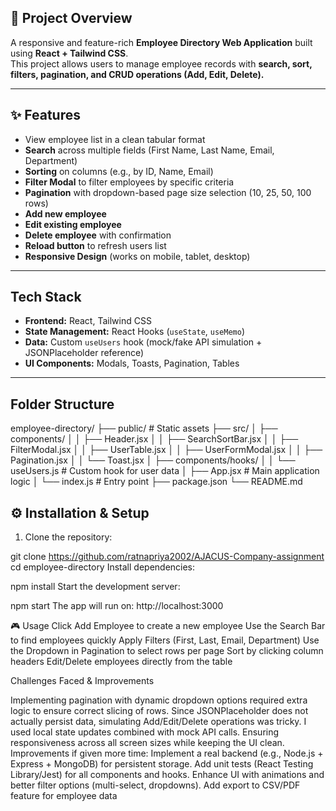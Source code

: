 ## 🚀 Project Overview

A responsive and feature-rich **Employee Directory Web Application** built using **React + Tailwind CSS**.  
This project allows users to manage employee records with **search, sort, filters, pagination, and CRUD operations (Add, Edit, Delete).**  

---

## ✨ Features

-  View employee list in a clean tabular format  
-  **Search** across multiple fields (First Name, Last Name, Email, Department)  
-  **Sorting** on columns (e.g., by ID, Name, Email)  
-  **Filter Modal** to filter employees by specific criteria  
-  **Pagination** with dropdown-based page size selection (10, 25, 50, 100 rows)  
-  **Add new employee**  
-  **Edit existing employee**  
-  **Delete employee** with confirmation  
-  **Reload button** to refresh users list  
-  **Responsive Design** (works on mobile, tablet, desktop)  

---

##  Tech Stack

- **Frontend:** React, Tailwind CSS  
- **State Management:** React Hooks (`useState`, `useMemo`)  
- **Data:** Custom `useUsers` hook (mock/fake API simulation + JSONPlaceholder reference)  
- **UI Components:** Modals, Toasts, Pagination, Tables  

---

##  Folder Structure

employee-directory/
├── public/ # Static assets
├── src/
│ ├── components/
│ │ ├── Header.jsx
│ │ ├── SearchSortBar.jsx
│ │ ├── FilterModal.jsx
│ │ ├── UserTable.jsx
│ │ ├── UserFormModal.jsx
│ │ ├── Pagination.jsx
│ │ └── Toast.jsx
│ ├── components/hooks/
│ │ └── useUsers.js # Custom hook for user data
│ ├── App.jsx # Main application logic
│ └── index.js # Entry point
├── package.json
└── README.md

## ⚙️ Installation & Setup

1. Clone the repository:


git clone https://github.com/ratnapriya2002/AJACUS-Company-assignment
cd employee-directory
Install dependencies:

npm install
Start the development server:



npm start
The app will run on: http://localhost:3000

🎮 Usage
Click Add Employee to create a new employee
Use the Search Bar to find employees quickly
Apply Filters (First, Last, Email, Department)
Use the Dropdown in Pagination to select rows per page
Sort by clicking column headers
Edit/Delete employees directly from the table  

Challenges Faced & Improvements


Implementing pagination with dynamic dropdown options required extra logic to ensure correct slicing of rows.
Since JSONPlaceholder does not actually persist data, simulating Add/Edit/Delete operations was tricky. I used local state updates combined with mock API calls.
Ensuring responsiveness across all screen sizes while keeping the UI clean.
Improvements if given more time:
Implement a real backend (e.g., Node.js + Express + MongoDB) for persistent storage.
Add unit tests (React Testing Library/Jest) for all components and hooks.
Enhance UI with animations and better filter options (multi-select, dropdowns).
Add export to CSV/PDF feature for employee data

